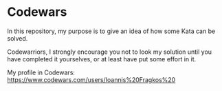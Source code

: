 # Codewars

In this repository, my purpose is to give an idea of how some Kata can be solved.

Codewarriors, I strongly encourage you not to look my solution until you have completed it yourselves, or at least have put some effort in it. 

My profile in Codewars: https://www.codewars.com/users/Ioannis%20Fragkos%20 
